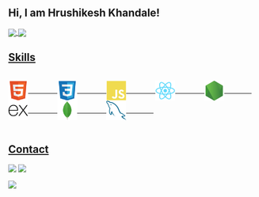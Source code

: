 ## Hi, I am Hrushikesh Khandale! 

 <div>
  <a href="https://github.com/HrushikeshKhandale">
   <img align="center" height="170" src="https://github-readme-stats.vercel.app/api/top-langs/?username=HrushikeshKhandale&layout=compact&langs_count=16&theme=dracula"/>
  <img align="center" src="https://github-readme-stats.vercel.app/api?username=HrushikeshKhandale&show_icons=true&theme=dracula&include_all_commits=true&count_private=true&hide=issues"/>
</div>
 
 ## Skills
<div style="display: inline_block"><br>
  <img height="40" align="center" alt="HTML5" src="https://raw.githubusercontent.com/devicons/devicon/master/icons/html5/html5-original.svg">
 &nbsp;&nbsp;&nbsp;&nbsp;&nbsp;&nbsp;&nbsp;&nbsp;&nbsp;&nbsp;&nbsp;&nbsp;&nbsp;
  <img height="40" align="center" alt="CSS3" src="https://raw.githubusercontent.com/devicons/devicon/master/icons/css3/css3-original.svg">
 &nbsp;&nbsp;&nbsp;&nbsp;&nbsp;&nbsp;&nbsp;&nbsp;&nbsp;&nbsp;&nbsp;&nbsp;&nbsp;
  <img height="40" align="center" alt="JavaScript" src="https://raw.githubusercontent.com/devicons/devicon/master/icons/javascript/javascript-plain.svg">
 &nbsp;&nbsp;&nbsp;&nbsp;&nbsp;&nbsp;&nbsp;&nbsp;&nbsp;&nbsp;&nbsp;&nbsp;&nbsp;
  <img height="40" align="center" alt="React" src="https://raw.githubusercontent.com/devicons/devicon/master/icons/react/react-original.svg">
 &nbsp;&nbsp;&nbsp;&nbsp;&nbsp;&nbsp;&nbsp;&nbsp;&nbsp;&nbsp;&nbsp;&nbsp;&nbsp;
  <img height="40" align="center" alt="Node.js" src="https://raw.githubusercontent.com/devicons/devicon/master/icons/nodejs/nodejs-original.svg">
 &nbsp;&nbsp;&nbsp;&nbsp;&nbsp;&nbsp;&nbsp;&nbsp;&nbsp;&nbsp;&nbsp;&nbsp;&nbsp;
  <img height="40" align="center" alt="Express.js" src="https://raw.githubusercontent.com/devicons/devicon/master/icons/express/express-original.svg">
 &nbsp;&nbsp;&nbsp;&nbsp;&nbsp;&nbsp;&nbsp;&nbsp;&nbsp;&nbsp;&nbsp;&nbsp;&nbsp;
  <img height="40" align="center" alt="MongoDB" src="https://raw.githubusercontent.com/devicons/devicon/master/icons/mongodb/mongodb-original.svg">
 &nbsp;&nbsp;&nbsp;&nbsp;&nbsp;&nbsp;&nbsp;&nbsp;&nbsp;&nbsp;&nbsp;&nbsp;&nbsp;
  <img height="40" align="center" alt="SQL" src="https://raw.githubusercontent.com/devicons/devicon/master/icons/mysql/mysql-original.svg">
 &nbsp;&nbsp;&nbsp;&nbsp;&nbsp;&nbsp;&nbsp;&nbsp;&nbsp;&nbsp;&nbsp;&nbsp;&nbsp;
 <!--  <img height="40" align="center" alt="C++" src="https://raw.githubusercontent.com/devicons/devicon/master/icons/cplusplus/cplusplus-original.svg">
 &nbsp;&nbsp;&nbsp;&nbsp;&nbsp;&nbsp;&nbsp;&nbsp;&nbsp;&nbsp;&nbsp;&nbsp;&nbsp;
  <img height="40" align="center" alt="Java" src="https://raw.githubusercontent.com/devicons/devicon/master/icons/java/java-original.svg"> -->
</div>
  
</br>

## Contact 
<div> 
  <a href="https://www.linkedin.com/in/hrushikesh-khandale-76b82b196/" target="_blank"><img src="https://img.shields.io/badge/-LinkedIn-%230077B5?style=for-the-badge&logo=linkedin&logoColor=white" target="_blank"></a> 
 <a href="https://instagram.com/_.hk_.__" target="_blank"><img src="https://img.shields.io/badge/-Instagram-%23E4405F?style=for-the-badge&logo=instagram&logoColor=white" target="_blank"></a>
  
  <a href="mailto: your-khandalehrushikesh@gmail.com"><img src="https://img.shields.io/badge/-Gmail-%23333?style=for-the-badge&logo=gmail&logoColor=white" target="_blank"></a>
 </br>
</br>


</div>
